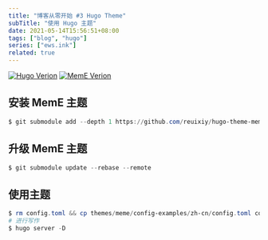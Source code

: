 ```yaml
---
title: "博客从零开始 #3 Hugo Theme"
subTitle: "使用 Hugo 主题"
date: 2021-05-14T15:56:51+08:00
tags: ["blog", "hugo"]
series: ["ews.ink"]
related: true
---
```


<a href="https://github.com/gohugoio/hugo/releases"><img src="https://img.shields.io/badge/hugo_version-v0.83.1%2fextended-blue.svg?logo=hugo&logoColor=fff" alt="Hugo Verion" data-sticker /></a> <a href="https://github.com/reuixiy/hugo-theme-meme"><img src="https://img.shields.io/badge/MemE-v4.5.0-blue.svg" alt="MemE Verion" data-sticker /></a>

## 安装 MemE 主题
```Powershell
$ git submodule add --depth 1 https://github.com/reuixiy/hugo-theme-meme.git themes/meme
```

## 升级 MemE 主题
```Powershell
$ git submodule update --rebase --remote
```

## 使用主题
```Powershell
$ rm config.toml && cp themes/meme/config-examples/zh-cn/config.toml config.toml
# 进行写作
$ hugo server -D
```